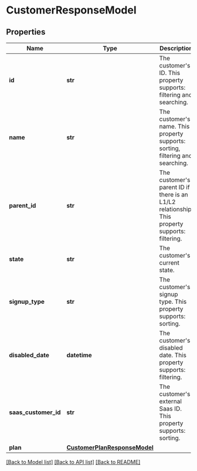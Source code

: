 # CustomerResponseModel

## Properties
Name | Type | Description | Notes
------------ | ------------- | ------------- | -------------
**id** | **str** | The customer&#x27;s ID. This property supports: filtering and searching. | [optional] 
**name** | **str** | The customer&#x27;s name. This property supports: sorting, filtering and searching. | [optional] 
**parent_id** | **str** | The customer&#x27;s parent ID if there is an L1/L2 relationship. This property supports: filtering. | [optional] 
**state** | **str** | The customer&#x27;s current state. | [optional] 
**signup_type** | **str** | The customer&#x27;s signup type. This property supports: sorting. | [optional] 
**disabled_date** | **datetime** | The customer&#x27;s disabled date. This property supports: filtering. | [optional] 
**saas_customer_id** | **str** | The customer&#x27;s external Saas ID. This property supports: sorting. | [optional] 
**plan** | [**CustomerPlanResponseModel**](CustomerPlanResponseModel.md) |  | [optional] 

[[Back to Model list]](../README.md#documentation-for-models) [[Back to API list]](../README.md#documentation-for-api-endpoints) [[Back to README]](../README.md)

